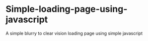 # Simple-loading-page-using-javascript
A simple blurry to clear vision loading page using simple javascript
